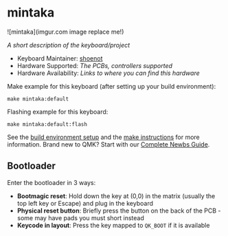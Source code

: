 # mintaka

![mintaka](imgur.com image replace me!)

*A short description of the keyboard/project*

* Keyboard Maintainer: [shoenot](https://github.com/shoenot)
* Hardware Supported: *The PCBs, controllers supported*
* Hardware Availability: *Links to where you can find this hardware*

Make example for this keyboard (after setting up your build environment):

    make mintaka:default

Flashing example for this keyboard:

    make mintaka:default:flash

See the [build environment setup](https://docs.qmk.fm/#/getting_started_build_tools) and the [make instructions](https://docs.qmk.fm/#/getting_started_make_guide) for more information. Brand new to QMK? Start with our [Complete Newbs Guide](https://docs.qmk.fm/#/newbs).

## Bootloader

Enter the bootloader in 3 ways:

* **Bootmagic reset**: Hold down the key at (0,0) in the matrix (usually the top left key or Escape) and plug in the keyboard
* **Physical reset button**: Briefly press the button on the back of the PCB - some may have pads you must short instead
* **Keycode in layout**: Press the key mapped to `QK_BOOT` if it is available
